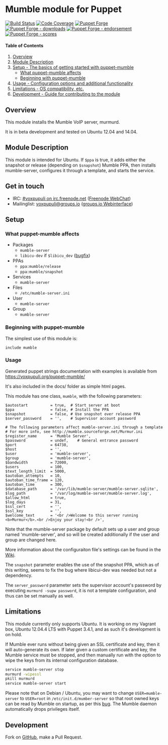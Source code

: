 # Mumble module for Puppet

[![Build Status](https://travis-ci.org/voxpupuli/puppet-mumble.png?branch=master)](https://travis-ci.org/voxpupuli/puppet-mumble)
[![Code Coverage](https://coveralls.io/repos/github/voxpupuli/puppet-mumble/badge.svg?branch=master)](https://coveralls.io/github/voxpupuli/puppet-mumble)
[![Puppet Forge](https://img.shields.io/puppetforge/v/puppet/mumble.svg)](https://forge.puppetlabs.com/puppet/mumble)
[![Puppet Forge - downloads](https://img.shields.io/puppetforge/dt/puppet/mumble.svg)](https://forge.puppetlabs.com/puppet/mumble)
[![Puppet Forge - endorsement](https://img.shields.io/puppetforge/e/puppet/mumble.svg)](https://forge.puppetlabs.com/puppet/mumble)
[![Puppet Forge - scores](https://img.shields.io/puppetforge/f/puppet/mumble.svg)](https://forge.puppetlabs.com/puppet/mumble)

#### Table of Contents

1. [Overview](#overview)
2. [Module Description](#module-description)
3. [Setup - The basics of getting started with puppet-mumble](#setup)
    * [What puppet-mumble affects](#what-puppet-mumble-affects)
    * [Beginning with puppet-mumble](#beginning-with-puppet-mumble)
4. [Usage - Configuration options and additional functionality](#usage)
5. [Limitations - OS compatibility, etc.](#limitations)
6. [Development - Guide for contributing to the module](#development)

## Overview

This module installs the Mumble VoIP server, murmurd.

It is in beta development and tested on Ubuntu 12.04 and 14.04.

## Module Description

This module is intended for Ubuntu. If `$ppa` is true, it adds either
the snapshot or release (depending on `$snapshot`) Mumble PPA, then
installs mumble-server, configures it through a template, and starts
the service.

## Get in touch

* IRC: [#voxpupuli on irc.freenode.net](irc://irc.freenode.net/voxpupuli)
  ([Freenode WebChat](http://webchat.freenode.net/?channels=%23voxpupuli))
* Mailinglist: <voxpupuli@groups.io>
  ([groups.io Webinterface](https://groups.io/g/voxpupuli/topics))

## Setup

### What puppet-mumble affects

* Packages
    * `mumble-server`
    * `libicu-dev` if `$libicu_dev` ([bugfix](https://bugs.launchpad.net/ubuntu/+source/qt4-x11/+bug/989915))
* PPAs
    * `ppa:mumble/release`
    * `ppa:mumble/snapshot`
* Services
    * `mumble-server`
* Files
    * `/etc/mumble-server.ini`
* User
    * `mumble-server`
* Group
    * `mumble-server`

### Beginning with puppet-mumble

The simplest use of this module is:

    include mumble

### Usage

Generated puppet strings documentation with examples is available from
https://voxpupuli.org/puppet-mumble/

It's also included in the docs/ folder as simple html pages.

This module has one class, `mumble`, with the following
parameters:

    $autostart          = true,  # Start server at boot
    $ppa                = false, # Install the PPA
    $snapshot           = false, # Use snapshot over release PPA
    $server_password    = '',    # Supervisor account password

    # The following parameters affect mumble-server.ini through a template
    # For more info, see http://mumble.sourceforge.net/Murmur.ini
    $register_name      = 'Mumble Server',
    $password           = undef,    # General entrance password
    $port               = 64738,
    $host               = '',
    $user               = 'mumble-server',
    $group              = 'mumble-server',
    $bandwidth          = 72000,
    $users              = 100,
    $text_length_limit  = 5000,
    $autoban_attempts   = 10,
    $autoban_time_frame = 120,
    $autoban_time       = 300,
    $database_path      = '/var/lib/mumble-server/mumble-server.sqlite',
    $log_path           = '/var/log/mumble-server/mumble-server.log',
    $allow_html         = true,
    $log_days           = 31,
    $ssl_cert           = '',
    $ssl_key            = '',
    $welcome_text       = '<br />Welcome to this server running <b>Murmur</b>.<br />Enjoy your stay!<br />',

Note that the mumble-server package by default sets up a user and
group named 'mumble-server', and so will be created additionally if
the user and group are changed here.

More information about the configuraiton file's settings can be found
in the [Wiki](http://mumble.sourceforge.net/Murmur.ini).

The `snapshot` parameter enables the use of the snapshot PPA, which as
of this writing, seems to fix the bug where libicui-dev was needed but
not a dependency.

The `server_password` parameter sets the supervisor account's password
by executing `murmurd -supw password`, it is not a template
configuration, and thus can be set manually as well.

## Limitations

This module currently only supports Ubuntu. It is working on my
Vagrant box, Ubuntu 12.04.4 LTS with Puppet 3.4.1, and as such it's
development is on hold.

If Mumble ever runs without being given an SSL certificate and key,
then it will auto-generate its own. If later given a custom
certificate and key, the Mumble service must be stopped, and then
manually run with the option to wipe the keys from its internal
configuration database.

```sh
service mumble-server stop
murmurd -wipessl
pkill murmurd
service mumble-server start
```

Please note that on Debian / Ubuntu, you may want to change
`USER=mumble-server` to `USER=root` in `/etc/init.d/mumber-server` so
that root owned keys can be read by Mumble on startup, as per this
[bug](https://bugs.launchpad.net/ubuntu/+source/mumble/+bug/1017301). The
Mumble daemon automatically drops privileges itself.

## Development

Fork on [GitHub](https://github.com/voxpupuli/puppet-mumble), make a Pull Request.
